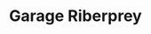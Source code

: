 ---
title: "Garage Riberprey"
url: /vezin-le-coquet/garage-riberprey/
shop: réparation de voitures
---